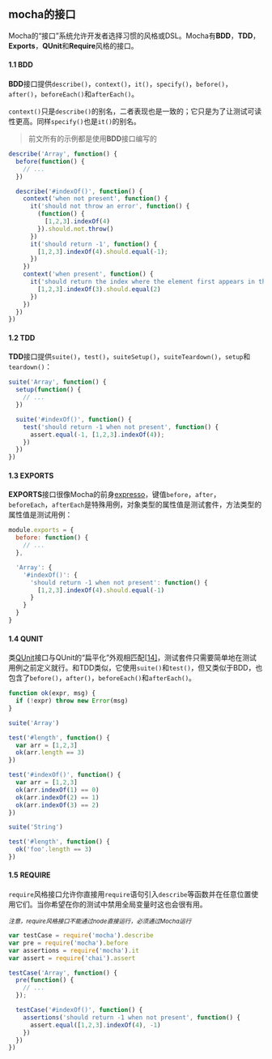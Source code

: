 ## mocha的接口

Mocha的“接口”系统允许开发者选择习惯的风格或DSL。Mocha有**BDD**，**TDD**，**Exports**，**QUnit**和**Require**风格的接口。

#### 1.1 BDD

**BDD**接口提供`describe()`，`context()`，`it()`，`specify()`，`before()`，`after()`，`beforeEach()`和`afterEach()`。

`context()`只是`describe()`的别名，二者表现也是一致的；它只是为了让测试可读性更高。同样`specify()`也是`it()`的别名。

> 前文所有的示例都是使用**BDD**接口编写的

```javascript
describe('Array', function() {
  before(function() {
    // ...
  })

  describe('#indexOf()', function() {
    context('when not present', function() {
      it('should not throw an error', function() {
        (function() {
          [1,2,3].indexOf(4)
        }).should.not.throw()
      })
      it('should return -1', function() {
        [1,2,3].indexOf(4).should.equal(-1);
      })
    })
    context('when present', function() {
      it('should return the index where the element first appears in the array', function() {
        [1,2,3].indexOf(3).should.equal(2)
      })
    })
  })
})
```

#### 1.2 TDD

**TDD**接口提供`suite()`，`test()`，`suiteSetup()`，`suiteTeardown()`，`setup`和`teardown()`：

```javascript
suite('Array', function() {
  setup(function() {
    // ...
  })

  suite('#indexOf()', function() {
    test('should return -1 when not present', function() {
      assert.equal(-1, [1,2,3].indexOf(4));
    })
  })
})
```

#### 1.3 EXPORTS

**EXPORTS**接口很像Mocha的前身[expresso](https://link.jianshu.com/?t=https://github.com/visionmedia/expresso)，键值`before`，`after`，`beforeEach`，`afterEach`是特殊用例，对象类型的属性值是测试套件，方法类型的属性值是测试用例：

```javascript
module.exports = {
  before: function() {
    // ...
  },

  'Array': {
    '#indexOf()': {
      'should return -1 when not present': function() {
        [1,2,3].indexOf(4).should.equal(-1)
      }
    }
  }
}
```

#### 1.4 QUNIT

类[QUnit](https://link.jianshu.com/?t=http://qunitjs.com/)接口与QUnit的“扁平化”外观相匹配[[14\]](https://www.jianshu.com/p/9c78548caffa#fn14)，测试套件只需要简单地在测试用例之前定义就行。和TDD类似，它使用`suite()`和`test()`，但又类似于BDD，也包含了`before()`，`after()`，`beforeEach()`和`afterEach()`。

```javascript
function ok(expr, msg) {
  if (!expr) throw new Error(msg)
}

suite('Array')

test('#length', function() {
  var arr = [1,2,3]
  ok(arr.length == 3)
})

test('#indexOf()', function() {
  var arr = [1,2,3]
  ok(arr.indexOf(1) == 0)
  ok(arr.indexOf(2) == 1)
  ok(arr.indexOf(3) == 2)
})

suite('String')

test('#length', function() {
  ok('foo'.length == 3)
})
```

#### 1.5 REQUIRE

`require`风格接口允许你直接用`require`语句引入`describe`等函数并在任意位置使用它们。当你希望在你的测试中禁用全局变量时这也会很有用。

*<small>注意，require风格接口不能通过node直接运行，必须通过Mocha运行</small>*

```javascript
var testCase = require('mocha').describe
var pre = require('mocha').before
var assertions = require('mocha').it
var assert = require('chai').assert

testCase('Array', function() {
  pre(function() {
    // ...
  });

  testCase('#indexOf()', function() {
    assertions('should return -1 when not present', function() {
      assert.equal([1,2,3].indexOf(4), -1)
    })
  })
})
```